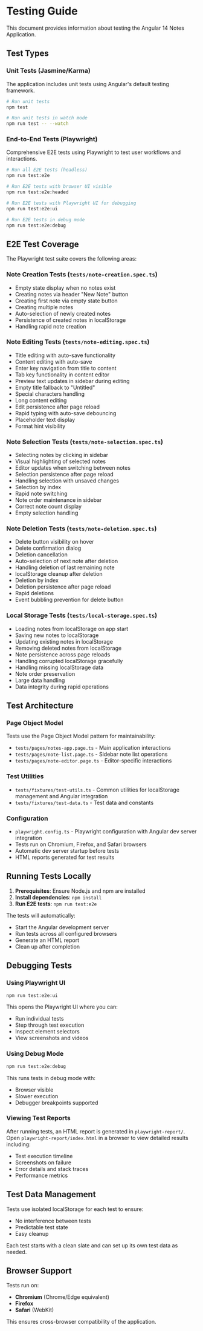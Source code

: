 # Testing Guide

This document provides information about testing the Angular 14 Notes Application.

## Test Types

### Unit Tests (Jasmine/Karma)
The application includes unit tests using Angular's default testing framework.

```bash
# Run unit tests
npm test

# Run unit tests in watch mode
npm run test -- --watch
```

### End-to-End Tests (Playwright)
Comprehensive E2E tests using Playwright to test user workflows and interactions.

```bash
# Run all E2E tests (headless)
npm run test:e2e

# Run E2E tests with browser UI visible
npm run test:e2e:headed

# Run E2E tests with Playwright UI for debugging
npm run test:e2e:ui

# Run E2E tests in debug mode
npm run test:e2e:debug
```

## E2E Test Coverage

The Playwright test suite covers the following areas:

### Note Creation Tests (`tests/note-creation.spec.ts`)
- Empty state display when no notes exist
- Creating notes via header "New Note" button
- Creating first note via empty state button
- Creating multiple notes
- Auto-selection of newly created notes
- Persistence of created notes in localStorage
- Handling rapid note creation

### Note Editing Tests (`tests/note-editing.spec.ts`)
- Title editing with auto-save functionality
- Content editing with auto-save
- Enter key navigation from title to content
- Tab key functionality in content editor
- Preview text updates in sidebar during editing
- Empty title fallback to "Untitled"
- Special characters handling
- Long content editing
- Edit persistence after page reload
- Rapid typing with auto-save debouncing
- Placeholder text display
- Format hint visibility

### Note Selection Tests (`tests/note-selection.spec.ts`)
- Selecting notes by clicking in sidebar
- Visual highlighting of selected notes
- Editor updates when switching between notes
- Selection persistence after page reload
- Handling selection with unsaved changes
- Selection by index
- Rapid note switching
- Note order maintenance in sidebar
- Correct note count display
- Empty selection handling

### Note Deletion Tests (`tests/note-deletion.spec.ts`)
- Delete button visibility on hover
- Delete confirmation dialog
- Deletion cancellation
- Auto-selection of next note after deletion
- Handling deletion of last remaining note
- localStorage cleanup after deletion
- Deletion by index
- Deletion persistence after page reload
- Rapid deletions
- Event bubbling prevention for delete button

### Local Storage Tests (`tests/local-storage.spec.ts`)
- Loading notes from localStorage on app start
- Saving new notes to localStorage
- Updating existing notes in localStorage
- Removing deleted notes from localStorage
- Note persistence across page reloads
- Handling corrupted localStorage gracefully
- Handling missing localStorage data
- Note order preservation
- Large data handling
- Data integrity during rapid operations

## Test Architecture

### Page Object Model
Tests use the Page Object Model pattern for maintainability:

- `tests/pages/notes-app.page.ts` - Main application interactions
- `tests/pages/note-list.page.ts` - Sidebar note list operations
- `tests/pages/note-editor.page.ts` - Editor-specific interactions

### Test Utilities
- `tests/fixtures/test-utils.ts` - Common utilities for localStorage management and Angular integration
- `tests/fixtures/test-data.ts` - Test data and constants

### Configuration
- `playwright.config.ts` - Playwright configuration with Angular dev server integration
- Tests run on Chromium, Firefox, and Safari browsers
- Automatic dev server startup before tests
- HTML reports generated for test results

## Running Tests Locally

1. **Prerequisites**: Ensure Node.js and npm are installed
2. **Install dependencies**: `npm install`
3. **Run E2E tests**: `npm run test:e2e`

The tests will automatically:
- Start the Angular development server
- Run tests across all configured browsers
- Generate an HTML report
- Clean up after completion

## Debugging Tests

### Using Playwright UI
```bash
npm run test:e2e:ui
```
This opens the Playwright UI where you can:
- Run individual tests
- Step through test execution
- Inspect element selectors
- View screenshots and videos

### Using Debug Mode
```bash
npm run test:e2e:debug
```
This runs tests in debug mode with:
- Browser visible
- Slower execution
- Debugger breakpoints supported

### Viewing Test Reports
After running tests, an HTML report is generated in `playwright-report/`. Open `playwright-report/index.html` in a browser to view detailed results including:
- Test execution timeline
- Screenshots on failure
- Error details and stack traces
- Performance metrics

## Test Data Management

Tests use isolated localStorage for each test to ensure:
- No interference between tests
- Predictable test state
- Easy cleanup

Each test starts with a clean slate and can set up its own test data as needed.

## Browser Support

Tests run on:
- **Chromium** (Chrome/Edge equivalent)
- **Firefox**
- **Safari** (WebKit)

This ensures cross-browser compatibility of the application.

